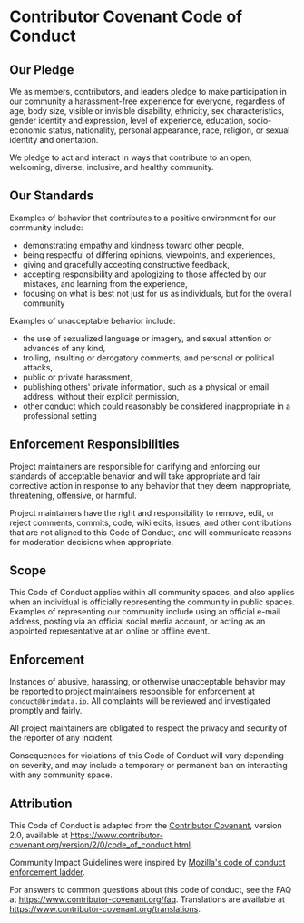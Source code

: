 # Contributor Covenant Code of Conduct

## Our Pledge

We as members, contributors, and leaders pledge to make participation in our community a harassment-free experience for everyone, regardless of age, body size, visible or invisible disability, ethnicity, sex characteristics, gender identity and expression, level of experience, education, socio-economic status, nationality, personal appearance, race, religion, or sexual identity and orientation.

We pledge to act and interact in ways that contribute to an open, welcoming, diverse, inclusive, and healthy community.

## Our Standards

Examples of behavior that contributes to a positive environment for our community include:

* demonstrating empathy and kindness toward other people,
* being respectful of differing opinions, viewpoints, and experiences,
* giving and gracefully accepting constructive feedback,
* accepting responsibility and apologizing to those affected by our mistakes, and learning from the experience,
* focusing on what is best not just for us as individuals, but for the overall community

Examples of unacceptable behavior include:

* the use of sexualized language or imagery, and sexual attention or
  advances of any kind,
* trolling, insulting or derogatory comments, and personal or political attacks,
* public or private harassment,
* publishing others' private information, such as a physical or email
  address, without their explicit permission,
* other conduct which could reasonably be considered inappropriate in a
  professional setting

## Enforcement Responsibilities

Project maintainers are responsible for clarifying and enforcing our standards of acceptable behavior and will take appropriate and fair corrective action in response to any behavior that they deem inappropriate, threatening, offensive, or harmful.

Project maintainers have the right and responsibility to remove, edit, or reject comments, commits, code, wiki edits, issues, and other contributions that are not aligned to this Code of Conduct, and will communicate reasons for moderation decisions when appropriate.

## Scope

This Code of Conduct applies within all community spaces, and also applies when an individual is officially representing the community in public spaces. Examples of representing our community include using an official e-mail address, posting via an official social media account, or acting as an appointed representative at an online or offline event.

## Enforcement

Instances of abusive, harassing, or otherwise unacceptable behavior may be reported to project maintainers responsible for enforcement at `conduct@brimdata.io`. All complaints will be reviewed and investigated promptly and fairly.

All project maintainers are obligated to respect the privacy and security of the reporter of any incident.

Consequences for violations of this Code of Conduct will vary depending on severity, and may include a temporary or permanent ban on interacting with any community space.

## Attribution

This Code of Conduct is adapted from the [Contributor Covenant][homepage], version 2.0,
available at <https://www.contributor-covenant.org/version/2/0/code_of_conduct.html>.

Community Impact Guidelines were inspired by [Mozilla's code of conduct enforcement ladder](https://github.com/mozilla/diversity).

[homepage]: https://www.contributor-covenant.org

For answers to common questions about this code of conduct, see the FAQ at
<https://www.contributor-covenant.org/faq>. Translations are available at <https://www.contributor-covenant.org/translations>.

